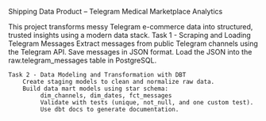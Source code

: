 Shipping Data Product – Telegram Medical Marketplace Analytics

This project transforms messy Telegram e-commerce data into structured, trusted insights using a modern data stack.
Task 1 - Scraping and Loading Telegram Messages
Extract messages from public Telegram channels using the Telegram API.
Save messages in JSON format.
Load the JSON into the raw.telegram_messages table in PostgreSQL.

    Task 2 - Data Modeling and Transformation with DBT
        Create staging models to clean and normalize raw data.
        Build data mart models using star schema:
             dim_channels, dim_dates, fct_messages
             Validate with tests (unique, not_null, and one custom test).
             Use dbt docs to generate documentation.
